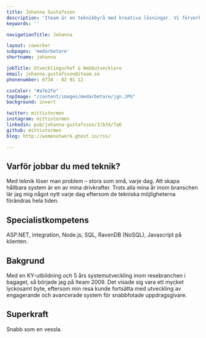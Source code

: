 ```yaml
---
title: Johanna Gustafsson
description: 'Iteam är en teknikbyrå med kreativa lösningar. Vi förverkligar dina idéer.'
keywords: ''

navigationTitle: Johanna

layout: coworker
subpages: 'medarbetare'
shortname: johanna

jobTitle: Utvecklingschef & Webbutvecklare
email: johanna.gustafsson@iteam.se
phonenumber: 0734 - 02 91 12

cssColor: "#a7e2fe"
topImage: "/content/images/medarbetare/jgn.JPG"
background: invert

twitter: mittistormen
instagram: mittistormen
linkedin: pub/johanna-gustafsson/3/b34/7a6
github: mittistormen
blog: http://womenatwork.ghost.io/rss/

---
```


## Varför jobbar du med teknik?
Med teknik löser man problem – stora som små, varje dag. Att skapa hållbara system är en av mina drivkrafter. Trots alla mina år inom branschen lär jag mig något nytt varje dag eftersom de tekniska möjligheterna förändras hela tiden.

## Specialistkompetens
ASP.NET, integration, Node.js, SQL, RavenDB (NoSQL), Javascript på klienten.

## Bakgrund
Med en KY-utbildning och 5 års systemutveckling inom resebranchen i bagaget, så började jag på Iteam 2009. Det visade sig vara ett mycket lyckosamt byte, eftersom min resa kunde fortsätta med utveckling av engagerande och avancerade system för snabbfotade uppdragsgivare.

## Superkraft
Snabb som en vessla.

